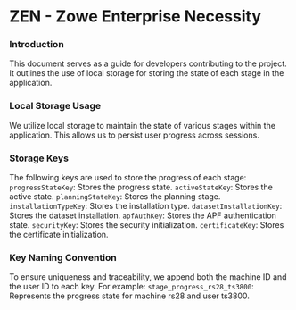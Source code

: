 # ZEN - Zowe Enterprise Necessity

### Introduction

This document serves as a guide for developers contributing to the project. It outlines the use of local storage for storing the state of each stage in the application.


### Local Storage Usage

We utilize local storage to maintain the state of various stages within the application. This allows us to persist user progress across sessions.

### Storage Keys

The following keys are used to store the progress of each stage:
`progressStateKey`: Stores the progress state.
`activeStateKey`: Stores the active state.
`planningStateKey`: Stores the planning stage.
`installationTypeKey`: Stores the installation type.
`datasetInstallationKey`: Stores the dataset installation.
`apfAuthKey`: Stores the APF authentication state.
`securityKey`: Stores the security initialization.
`certificateKey`: Stores the certificate initialization.

### Key Naming Convention

To ensure uniqueness and traceability, we append both the machine ID and the user ID to each key. For example:
`stage_progress_rs28_ts3800`: Represents the progress state for machine rs28 and user ts3800.